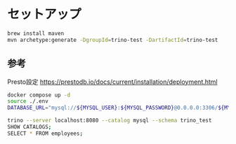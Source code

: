 
# セットアップ

```bash
brew install maven
mvn archetype:generate -DgroupId=trino-test -DartifactId=trino-test
```

## 参考

Presto設定
https://prestodb.io/docs/current/installation/deployment.html


```bash
docker compose up -d
source ./.env
DATABASE_URL="mysql://${MYSQL_USER}:${MYSQL_PASSWORD}@0.0.0.0:3306/${MYSQL_NAME}" dbmate -d "schema/mysql/migrations" up
```

```bash
trino --server localhost:8080 --catalog mysql --schema trino_test
SHOW CATALOGS;
SELECT * FROM employees;
```
